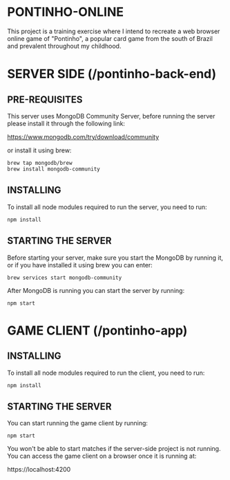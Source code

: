 # PONTINHO-ONLINE

This project is a training exercise where I intend to recreate a web browser online game of "Pontinho", a popular card game from the south of Brazil and prevalent throughout my childhood.

# SERVER SIDE (/pontinho-back-end)

## PRE-REQUISITES

This server uses MongoDB Community Server, before running the server please install it through the following link:

https://www.mongodb.com/try/download/community

or install it using brew:

```
brew tap mongodb/brew
brew install mongodb-community
```

## INSTALLING

To install all node modules required to run the server, you need to run:

```
npm install
```

## STARTING THE SERVER

Before starting your server, make sure you start the MongoDB by running it, or if you have installed it using brew you can enter:

```
brew services start mongodb-community
```

After MongoDB is running you can start the server by running:

```
npm start
```

# GAME CLIENT (/pontinho-app)

## INSTALLING

To install all node modules required to run the client, you need to run:

```
npm install
```

## STARTING THE SERVER

You can start running the game client by running:

```
npm start
```

You won't be able to start matches if the server-side project is not running. You can access the game client on a browser once it is running at:

https://localhost:4200
